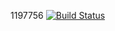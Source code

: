 1197756
[![Build Status](https://travis-ci.com/alicegibe/Assigment2.svg?branch=master)](https://travis-ci.com/alicegibe/Assigment2)
